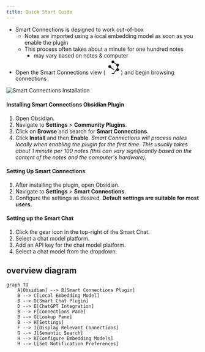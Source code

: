 ```yaml
---
title: Quick Start Guide
---
```

- Smart Connections is designed to work out-of-box
	- Notes are imported using a local embedding model as soon as you enable the plugin
	- This process often takes about a minute for one hundred notes
		- may vary based on notes & computer
- Open the Smart Connections view (<svg style="zoom:1.7;max-width:1.5rem;" viewBox="0 0 100 100" class="svg-icon smart-connections"><path d="M50,20 L80,40 L80,60 L50,100" stroke="currentColor" stroke-width="4" fill="none"></path>
    <path d="M30,50 L55,70" stroke="currentColor" stroke-width="5" fill="none"></path>
    <circle cx="50" cy="20" r="9" fill="currentColor"></circle>
    <circle cx="80" cy="40" r="9" fill="currentColor"></circle>
    <circle cx="80" cy="70" r="9" fill="currentColor"></circle>
    <circle cx="50" cy="100" r="9" fill="currentColor"></circle>
    <circle cx="30" cy="50" r="9" fill="currentColor"></circle></svg>) and begin browsing connections

![Smart Connections Installation](https://github.com/brianpetro/obsidian-smart-connections/blob/main/assets/smart-connections-install.gif?raw=true)

#### Installing Smart Connections Obsidian Plugin
1. Open Obsidian.
2. Navigate to **Settings** > **Community Plugins**.
3. Click on **Browse** and search for **Smart Connections**.
4. Click **Install** and then **Enable**.
*Smart Connections will process notes locally when enabling the plugin for the first time. This usually takes about 1 minute per 100 notes (this can vary significantly based on the content of the notes and the computer's hardware).*

#### Setting Up Smart Connections
1. After installing the plugin, open Obsidian.
2. Navigate to **Settings** > **Smart Connections**.
3. Configure the settings as desired. **Default settings are suitable for most users.**

#### Setting up the Smart Chat
1. Click the gear icon in the top-right of the Smart Chat.
2. Select a chat model platform.
3. Add an API key for the chat model platform.
4. Select a chat model from the dropdown.


## overview diagram
```mermaid
graph TD
    A[Obsidian] --> B[Smart Connections Plugin]
    B --> C[Local Embedding Model]
    B --> D[Smart Chat Plugin]
    D --> E[ChatGPT Integration]
    B --> F[Connections Pane]
    B --> G[Lookup Pane]
    B --> H[Settings]
    F --> I[Display Relevant Connections]
    G --> J[Semantic Search]
    H --> K[Configure Embedding Models]
    H --> L[Set Notification Preferences]
```
